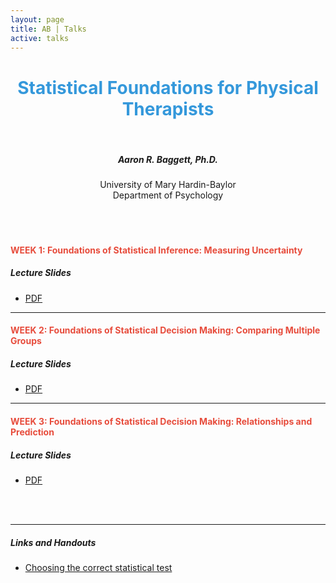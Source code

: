 ```yaml
---
layout: page
title: AB | Talks
active: talks
---
```


<center> <h1 style="color:#3498db">Statistical Foundations for Physical Therapists</h1> </center>
<br>
<center> <h5> Aaron R. Baggett, Ph.D. </h5> </center>
<center> <h7> University of Mary Hardin-Baylor </h7> </center>
<center> <h7> Department of Psychology </h7> </center>
<br>
<br>
<br>

<h4 style="color:#e74c3c">
WEEK 1: Foundations of Statistical Inference: Measuring Uncertainty
</h4>

##### Lecture Slides
- <a href="http://aaronbaggett.com/files/01_Foundations_of_Inference.pdf" target="_blank">PDF</a>

<!--
##### Data and R Code*

*Low birth weight example:*

- Descriptives: 
    - Data: [Data set name](http://aaronbaggett.com/dpt)
    - R Code: [Data set name](http://aaronbaggett.com/dpt)
    - SPSS Code: [Data set name](http://aaronbaggett.com/dpt)
- *t*-Test: 
    - Data: [Data set name](http://google.com)
    - R Code: [Data set name](http://aaronbaggett.com/dpt)
    - SPSS Code: [Data set name](http://aaronbaggett.com/dpt)

*Note: Files will automatically be saved to your computer's Downloads directory.
-->

***

<h4 style="color:#e74c3c">
WEEK 2: Foundations of Statistical Decision Making: Comparing Multiple Groups
</h4>

##### Lecture Slides
- <a href="http://aaronbaggett.com/files/02_Foundations_of_Decisions.pdf" target="_blank">PDF</a>

<!--
##### Data and R Code*

*Low birth weight example:*

- ANOVA: 
    - Data: [Data set name](http://aaronbaggett.com/dpt)
    - R Code: [Data set name](http://aaronbaggett.com/dpt)
    - SPSS Code: [Data set name](http://aaronbaggett.com/dpt)
- Regression: 
    - Data: [Data set name](http://google.com)
    - R Code: [Data set name](http://aaronbaggett.com/dpt)
    - SPSS Code: [Data set name](http://aaronbaggett.com/dpt)

*Note: Files will automatically be saved to your computer's Downloads directory.
-->

***

<h4 style="color:#e74c3c">
WEEK 3: Foundations of Statistical Decision Making: Relationships and Prediction
</h4>

##### Lecture Slides
- <a href="http://aaronbaggett.com/files/03_Foundations_of_Predictions.pdf" target="_blank">PDF</a>

<br>
<br>

***

##### Links and Handouts
- <a href="https://stats.idre.ucla.edu/other/mult-pkg/whatstat/" target="_blank">Choosing the correct statistical test</a>



